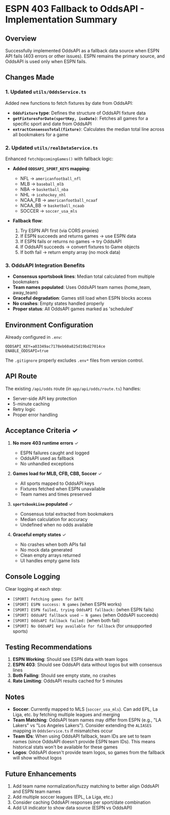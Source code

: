 # ESPN 403 Fallback to OddsAPI - Implementation Summary

## Overview
Successfully implemented OddsAPI as a fallback data source when ESPN API fails (403 errors or other issues). ESPN remains the primary source, and OddsAPI is used only when ESPN fails.

## Changes Made

### 1. Updated `utils/OddsService.ts`
Added new functions to fetch fixtures by date from OddsAPI:

- **`OddsFixture` type**: Defines the structure of OddsAPI fixture data
- **`getFixturesForDate(sportKey, isoDate)`**: Fetches all games for a specific sport and date from OddsAPI
- **`extractConsensusTotal(fixture)`**: Calculates the median total line across all bookmakers for a game

### 2. Updated `utils/realDataService.ts`
Enhanced `fetchUpcomingGames()` with fallback logic:

- **Added `ODDSAPI_SPORT_KEYS` mapping**:
  - NFL → `americanfootball_nfl`
  - MLB → `baseball_mlb`
  - NBA → `basketball_nba`
  - NHL → `icehockey_nhl`
  - NCAA_FB → `americanfootball_ncaaf`
  - NCAA_BB → `basketball_ncaab`
  - SOCCER → `soccer_usa_mls`

- **Fallback flow**:
  1. Try ESPN API first (via CORS proxies)
  2. If ESPN succeeds and returns games → use ESPN data
  3. If ESPN fails or returns no games → try OddsAPI
  4. If OddsAPI succeeds → convert fixtures to Game objects
  5. If both fail → return empty array (no mock data)

### 3. OddsAPI Integration Benefits
- **Consensus sportsbook lines**: Median total calculated from multiple bookmakers
- **Team names populated**: Uses OddsAPI team names (home_team, away_team)
- **Graceful degradation**: Games still load when ESPN blocks access
- **No crashes**: Empty states handled properly
- **Proper status**: All OddsAPI games marked as 'scheduled'

## Environment Configuration
Already configured in `.env`:
```
ODDSAPI_KEY=a03349ac7178eb60a825d19bd27014ce
ENABLE_ODDSAPI=true
```

The `.gitignore` properly excludes `.env*` files from version control.

## API Route
The existing `/api/odds` route (in `app/api/odds/route.ts`) handles:
- Server-side API key protection
- 5-minute caching
- Retry logic
- Proper error handling

## Acceptance Criteria ✓

1. **No more 403 runtime errors** ✓
   - ESPN failures caught and logged
   - OddsAPI used as fallback
   - No unhandled exceptions

2. **Games load for MLB, CFB, CBB, Soccer** ✓
   - All sports mapped to OddsAPI keys
   - Fixtures fetched when ESPN unavailable
   - Team names and times preserved

3. **`sportsbookLine` populated** ✓
   - Consensus total extracted from bookmakers
   - Median calculation for accuracy
   - Undefined when no odds available

4. **Graceful empty states** ✓
   - No crashes when both APIs fail
   - No mock data generated
   - Clean empty arrays returned
   - UI handles empty game lists

## Console Logging
Clear logging at each step:
- `[SPORT] Fetching games for DATE`
- `[SPORT] ESPN success: N games` (when ESPN works)
- `[SPORT] ESPN failed, trying OddsAPI fallback:` (when ESPN fails)
- `[SPORT] OddsAPI fallback used — N games` (when OddsAPI succeeds)
- `[SPORT] OddsAPI fallback failed:` (when both fail)
- `[SPORT] No OddsAPI key available for fallback` (for unsupported sports)

## Testing Recommendations

1. **ESPN Working**: Should see ESPN data with team logos
2. **ESPN 403**: Should see OddsAPI data without logos but with consensus lines
3. **Both Failing**: Should see empty state, no crashes
4. **Rate Limiting**: OddsAPI results cached for 5 minutes

## Notes

- **Soccer**: Currently mapped to MLS (`soccer_usa_mls`). Can add EPL, La Liga, etc. by fetching multiple leagues and merging
- **Team Matching**: OddsAPI team names may differ from ESPN (e.g., "LA Lakers" vs "Los Angeles Lakers"). Consider extending the `ALIASES` mapping in `OddsService.ts` if mismatches occur
- **Team IDs**: When using OddsAPI fallback, team IDs are set to team names (since OddsAPI doesn't provide ESPN team IDs). This means historical stats won't be available for these games
- **Logos**: OddsAPI doesn't provide team logos, so games from the fallback will show without logos

## Future Enhancements

1. Add team name normalization/fuzzy matching to better align OddsAPI and ESPN team names
2. Add multiple soccer leagues (EPL, La Liga, etc.)
3. Consider caching OddsAPI responses per sport/date combination
4. Add UI indicator to show data source (ESPN vs OddsAPI)
